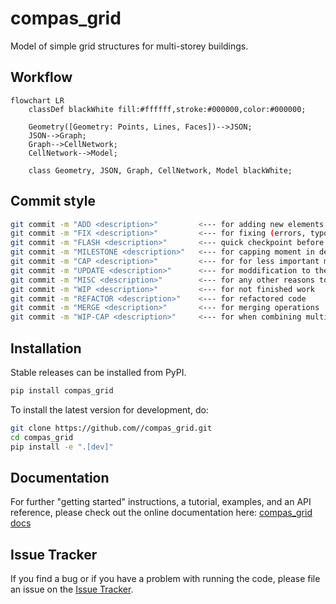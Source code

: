 # compas_grid

Model of simple grid structures for multi-storey buildings.

## Workflow

```mermaid
flowchart LR
    classDef blackWhite fill:#ffffff,stroke:#000000,color:#000000;
    
    Geometry([Geometry: Points, Lines, Faces])-->JSON;
    JSON-->Graph;
    Graph-->CellNetwork;
    CellNetwork-->Model;
    
    class Geometry, JSON, Graph, CellNetwork, Model blackWhite;
```


## Commit style

```bash
git commit -m "ADD <description>"         <--- for adding new elements
git commit -m "FIX <description>"         <--- for fixing (errors, typos)
git commit -m "FLASH <description>"       <--- quick checkpoint before refactoring
git commit -m "MILESTONE <description>"   <--- for capping moment in development
git commit -m "CAP <description>"         <--- for for less important milestones
git commit -m "UPDATE <description>"      <--- for moddification to the same file
git commit -m "MISC <description>"        <--- for any other reasons to be described
git commit -m "WIP <description>"         <--- for not finished work
git commit -m "REFACTOR <description>"    <--- for refactored code
git commit -m "MERGE <description>"       <--- for merging operations
git commit -m "WIP-CAP <description>"     <--- for when combining multiple commits into one
```

## Installation

Stable releases can be installed from PyPI.

```bash
pip install compas_grid
```

To install the latest version for development, do:

```bash
git clone https://github.com//compas_grid.git
cd compas_grid
pip install -e ".[dev]"
```

## Documentation

For further "getting started" instructions, a tutorial, examples, and an API reference,
please check out the online documentation here: [compas_grid docs](https://.github.io/compas_grid)

## Issue Tracker

If you find a bug or if you have a problem with running the code, please file an issue on the [Issue Tracker](https://github.com//compas_grid/issues).

